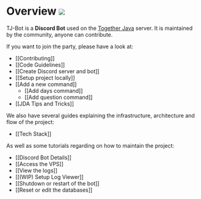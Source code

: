 # Overview ![](https://i.imgur.com/Kq68zt9.png)

TJ-Bot is a **Discord Bot** used on the [Together Java](https://discord.com/invite/xxfuxzk) server. It is maintained by the community, anyone can contribute.

If you want to join the party, please have a look at:
* [[Contributing]]
* [[Code Guidelines]]
* [[Create Discord server and bot]]
* [[Setup project locally]]
* [[Add a new command]]
  * [[Add days command]]
  * [[Add question command]]
* [[JDA Tips and Tricks]]

We also have several guides explaining the infrastructure, architecture and flow of the project:
* [[Tech Stack]]

As well as some tutorials regarding on how to maintain the project:
* [[Discord Bot Details]]
* [[Access the VPS]]
* [[View the logs]]
* [[(WIP) Setup Log Viewer]]
* [[Shutdown or restart of the bot]]
* [[Reset or edit the databases]]